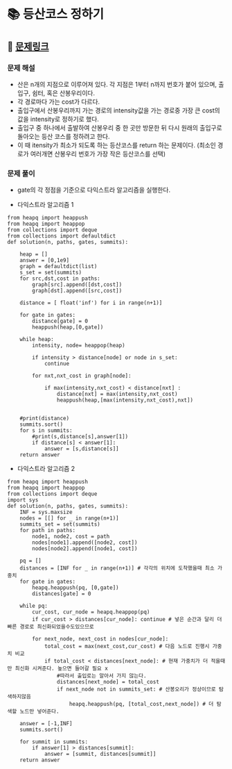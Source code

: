 
# 📚 등산코스 정하기

## 📌 [문제링크](https://school.programmers.co.kr/learn/courses/30/lessons/118669)

### 문제 해설

- 산은 n개의 지점으로 이루어져 있다. 각 지점은 1부터 n까지 번호가 붙어 있으며, 출입구, 쉼터, 혹은 산봉우리이다.
- 각 경로마다 가는 cost가 다르다.
- 출입구에서 산봉우리까지 가는 경로의 intensity값을 가는 경로중 가장 큰 cost의 값을 intensity로 정하기로 했다.
- 출입구 중 하나에서 출발하여 산봉우리 중 한 곳만 방문한 뒤 다시 원래의 출입구로 돌아오는 등산 코스를 정하려고 한다.
- 이 때 itensity가 최소가 되도록 하는 등산코스를 return 하는 문제이다. (최소인 경로가 여러개면 산봉우리 번호가 가장 작은 등산코스를 선택)

### 문제 풀이

- gate의 각 정점을 기준으로 다익스트라 알고리즘을 실행한다.

- 다익스트라 알고리즘 1

```
from heapq import heappush
from heapq import heappop
from collections import deque
from collections import defaultdict
def solution(n, paths, gates, summits):
    
    heap = []
    answer = [0,1e9]
    graph = defaultdict(list)
    s_set = set(summits)
    for src,dst,cost in paths:
        graph[src].append([dst,cost])
        graph[dst].append([src,cost])
    
    distance = [ float('inf') for i in range(n+1)]
    
    for gate in gates:
        distance[gate] = 0
        heappush(heap,[0,gate])
    
    while heap:
        intensity, node= heappop(heap)
        
        if intensity > distance[node] or node in s_set:
            continue
        
        for nxt,nxt_cost in graph[node]:
            
            if max(intensity,nxt_cost) < distance[nxt] :
                distance[nxt] = max(intensity,nxt_cost)
                heappush(heap,[max(intensity,nxt_cost),nxt])
            
                
    #print(distance)
    summits.sort()
    for s in summits:
        #print(s,distance[s],answer[1])
        if distance[s] < answer[1]:
            answer = [s,distance[s]]
    return answer
```

- 다익스트라 알고리즘 2

```
from heapq import heappush
from heapq import heappop
from collections import deque
import sys
def solution(n, paths, gates, summits):
    INF = sys.maxsize
    nodes = [[] for _ in range(n+1)]
    summits_set = set(summits)
    for path in paths:
        node1, node2, cost = path
        nodes[node1].append([node2, cost])
        nodes[node2].append([node1, cost])
        
    pq = []
    distances = [INF for _ in range(n+1)] # 각각의 위치에 도착했을때 최소 가중치
    for gate in gates:
        heapq.heappush(pq, [0,gate])
        distances[gate] = 0
    
    while pq:
        cur_cost, cur_node = heapq.heappop(pq)
        if cur_cost > distances[cur_node]: continue # 넣은 순간과 달리 더 빠른 경로로 최신화되었을수도있으므로
        
        for next_node, next_cost in nodes[cur_node]:
            total_cost = max(next_cost,cur_cost) # 다음 노드로 진행시 가중치 비교
            if total_cost < distances[next_node]: # 현재 가중치가 더 적을때만 최신화 시켜준다. 높으면 들어갈 필요 x
                #따라서 출입로는 알아서 가지 않는다.
                distances[next_node] = total_cost 
                if next_node not in summits_set: # 산봉오리가 정상이므로 탐색하지않음
                    heapq.heappush(pq, [total_cost,next_node]) # 더 탐색할 노드만 넣어준다.
    
    answer = [-1,INF]
    summits.sort()
    
    for summit in summits:
        if answer[1] > distances[summit]:
            answer = [summit, distances[summit]]
    return answer
```
